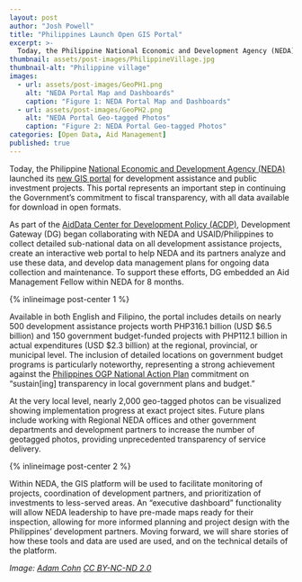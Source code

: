 ```yaml
---
layout: post
author: "Josh Powell"
title: "Philippines Launch Open GIS Portal" 
excerpt: >-
  Today, the Philippine National Economic and Development Agency (NEDA) launched its new GIS portal for development assistance and public investment projects. This portal represents an important step in continuing the Government’s commitment to fiscal transparency, with all data available for download in open formats....
thumbnail: assets/post-images/PhilippineVillage.jpg
thumbnail-alt: "Philippine village"
images:
  - url: assets/post-images/GeoPH1.png
    alt: "NEDA Portal Map and Dashboards"
    caption: "Figure 1: NEDA Portal Map and Dashboards"
  - url: assets/post-images/GeoPH2.png
    alt: "NEDA Portal Geo-tagged Photos"
    caption: "Figure 2: NEDA Portal Geo-tagged Photos"
categories: [Open Data, Aid Management]
published: true
---
```


Today, the Philippine [National Economic and Development Agency (NEDA)](http://www.neda.gov.ph) launched its [new GIS portal](http://neda.developmentgateway.org/#/map/tools?_k=w19mta) for development assistance and public investment projects. This portal represents an important step in continuing the Government’s commitment to fiscal transparency, with all data available for download in open formats. 

As part of the [AidData Center for Development Policy (ACDP)](http://aiddata.org/aiddata-center-for-development-policy), Development Gateway (DG) began collaborating with NEDA and USAID/Philippines to collect detailed sub-national data on all development assistance projects, create an interactive web portal to help NEDA and its partners analyze and use these data, and develop data management plans for ongoing data collection and maintenance. To support these efforts, DG embedded an Aid Management Fellow within NEDA for 8 months.

{% inlineimage post-center 1 %}

Available in both English and Filipino, the portal includes details on nearly 500 development assistance projects worth PHP316.1 billion (USD $6.5 billion) and 150 government budget-funded projects with PHP112.1 billion in actual expenditures (USD $2.3 billion) at the regional, provincial, or municipal level. The inclusion of detailed locations on government budget programs is particularly noteworthy, representing a strong achievement against the [Philippines OGP National Action Plan](http://www.opengovpartnership.org/sites/default/files/PHILIPPINE%20OPEN%20GOVERNMENT%20PARTNERSHIP%20NATIONAL%20ACTION%20PLAN%202015-2017.pdf) commitment on “sustain[ing] transparency in local government plans and budget.”

At the very local level, nearly 2,000 geo-tagged photos can be visualized showing implementation progress at exact project sites. Future plans include working with Regional NEDA offices and other government departments and development partners to increase the number of geotagged photos, providing unprecedented transparency of service delivery.

{% inlineimage post-center 2 %}

Within NEDA, the GIS platform will be used to facilitate monitoring of projects, coordination of development partners, and prioritization of investments to less-served areas. An “executive dashboard” functionality will allow NEDA leadership to have pre-made maps ready for their inspection, allowing for more informed planning and project design with the Philippines’ development partners. Moving forward, we will share stories of how these tools and data are used are used, and on the technical details of the platform.

*Image: [Adam Cohn](https://www.flickr.com/photos/adamcohn/15348517942/) [CC BY-NC-ND 2.0](https://creativecommons.org/licenses/by-nc-nd/2.0/)*
